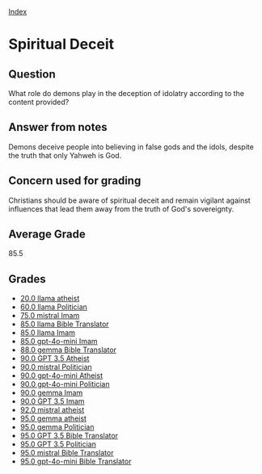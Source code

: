 
[Index](../../index.md)
# Spiritual Deceit
## Question
What role do demons play in the deception of idolatry according to the content provided?

## Answer from notes
Demons deceive people into believing in false gods and the idols, despite the truth that only Yahweh is God.

## Concern used for grading
Christians should be aware of spiritual deceit and remain vigilant against influences that lead them away from the truth of God's sovereignty.

## Average Grade
85.5

## Grades
 * [20.0 llama atheist](../answers/llama_atheist/Spiritual_Deceit.md)
 * [60.0 llama Politician](../answers/llama_Politician/Spiritual_Deceit.md)
 * [75.0 mistral Imam](../answers/mistral_Imam/Spiritual_Deceit.md)
 * [85.0 llama Bible Translator](../answers/llama_Bible_Translator/Spiritual_Deceit.md)
 * [85.0 llama Imam](../answers/llama_Imam/Spiritual_Deceit.md)
 * [85.0 gpt-4o-mini Imam](../answers/gpt-4o-mini_Imam/Spiritual_Deceit.md)
 * [88.0 gemma Bible Translator](../answers/gemma_Bible_Translator/Spiritual_Deceit.md)
 * [90.0 GPT 3.5 Atheist](../answers/GPT_3.5_Atheist/Spiritual_Deceit.md)
 * [90.0 mistral Politician](../answers/mistral_Politician/Spiritual_Deceit.md)
 * [90.0 gpt-4o-mini Atheist](../answers/gpt-4o-mini_Atheist/Spiritual_Deceit.md)
 * [90.0 gpt-4o-mini Politician](../answers/gpt-4o-mini_Politician/Spiritual_Deceit.md)
 * [90.0 gemma Imam](../answers/gemma_Imam/Spiritual_Deceit.md)
 * [90.0 GPT 3.5 Imam](../answers/GPT_3.5_Imam/Spiritual_Deceit.md)
 * [92.0 mistral atheist](../answers/mistral_atheist/Spiritual_Deceit.md)
 * [95.0 gemma atheist](../answers/gemma_atheist/Spiritual_Deceit.md)
 * [95.0 gemma Politician](../answers/gemma_Politician/Spiritual_Deceit.md)
 * [95.0 GPT 3.5 Bible Translator](../answers/GPT_3.5_Bible_Translator/Spiritual_Deceit.md)
 * [95.0 GPT 3.5 Politician](../answers/GPT_3.5_Politician/Spiritual_Deceit.md)
 * [95.0 mistral Bible Translator](../answers/mistral_Bible_Translator/Spiritual_Deceit.md)
 * [95.0 gpt-4o-mini Bible Translator](../answers/gpt-4o-mini_Bible_Translator/Spiritual_Deceit.md)
